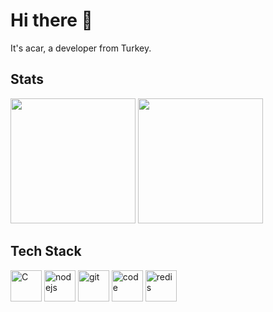 # Hi there 👋
It's acar, a developer from Turkey.

## Stats
<div style="display: inline-block;">
  <img src="https://github-readme-stats.vercel.app/api?username=aloima&show_icons=true&theme=transparent" height="200" />
  <img src="https://github-readme-stats.vercel.app/api/top-langs/?username=aloima&layout=donut&theme=transparent" height="200" />
</div>

## Tech Stack
<div style="display: inline-block;">
  <img src="https://user-images.githubusercontent.com/25181517/192106070-46255bcf-65e6-4c6b-a296-bf8d0d8fb2a7.png" alt="C" width="50">
  <img src="https://user-images.githubusercontent.com/25181517/117447155-6a868a00-af3d-11eb-9cfe-245df15c9f3f.png" alt="nodejs" width="50" />
  <img src="https://user-images.githubusercontent.com/25181517/192108372-f71d70ac-7ae6-4c0d-8395-51d8870c2ef0.png" alt="git" width="50" />
  <img src="https://user-images.githubusercontent.com/25181517/192108891-d86b6220-e232-423a-bf5f-90903e6887c3.png" alt="code" width="50" />
  <img src="https://user-images.githubusercontent.com/25181517/182884894-d3fa6ee0-f2b4-4960-9961-64740f533f2a.png" alt="redis" width="50" />
</div>
